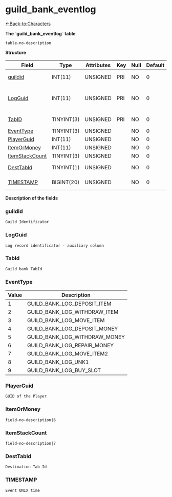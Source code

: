 # guild\_bank\_eventlog

[<-Back-to:Characters](database-characters.md)

**The \`guild\_bank\_eventlog\` table**

`table-no-description`

**Structure**

| Field               | Type       | Attributes | Key | Null | Default | Extra | Comment                                     |
|---------------------|------------|------------|-----|------|---------|-------|---------------------------------------------|
| [guildid][1]        | INT(11)    | UNSIGNED   | PRI | NO   | 0       |       | Guild Identificator                         |
| [LogGuid][2]        | INT(11)    | UNSIGNED   | PRI | NO   | 0       |       | Log record identificator - auxiliary column |
| [TabID][3]          | TINYINT(3) | UNSIGNED   | PRI | NO   | 0       |       | Guild bank TabId                            |
| [EventType][4]      | TINYINT(3) | UNSIGNED   |     | NO   | 0       |       | Event type                                  |
| [PlayerGuid][5]     | INT(11)    | UNSIGNED   |     | NO   | 0       |       |                                             |
| [ItemOrMoney][6]    | INT(11)    | UNSIGNED   |     | NO   | 0       |       |                                             |
| [ItemStackCount][7] | TINYINT(3) | UNSIGNED   |     | NO   | 0       |       |                                             |
| [DestTabId][8]      | TINYINT(1) | UNSIGNED   |     | NO   | 0       |       | Destination Tab Id                          |
| [TIMESTAMP][9]      | BIGINT(20) | UNSIGNED   |     | NO   | 0       |       | Event UNIX time                             |

[1]: #guildid
[2]: #logguid
[3]: #tabid
[4]: #eventtype
[5]: #playerguid
[6]: #itemormoney
[7]: #itemstackcount
[8]: #desttabid
[9]: #TIMESTAMP

**Description of the fields**

### guildid

`Guild Identificator`

### LogGuid

`Log record identificator - auxiliary column`

### TabId

`Guild bank TabId`

### EventType

| Value | Description                       |
|-------|-----------------------------------|
| 1     | GUILD\_BANK\_LOG\_DEPOSIT\_ITEM   |
| 2     | GUILD\_BANK\_LOG\_WITHDRAW\_ITEM  |
| 3     | GUILD\_BANK\_LOG\_MOVE\_ITEM      |
| 4     | GUILD\_BANK\_LOG\_DEPOSIT\_MONEY  |
| 5     | GUILD\_BANK\_LOG\_WITHDRAW\_MONEY |
| 6     | GUILD\_BANK\_LOG\_REPAIR\_MONEY   |
| 7     | GUILD\_BANK\_LOG\_MOVE\_ITEM2     |
| 8     | GUILD\_BANK\_LOG\_UNK1            |
| 9     | GUILD\_BANK\_LOG\_BUY\_SLOT       |

### PlayerGuid

`GUID of the Player`

### ItemOrMoney

`field-no-description|6`

### ItemStackCount

`field-no-description|7`

### DestTabId

`Destination Tab Id`

### TIMESTAMP

`Event UNIX time`
